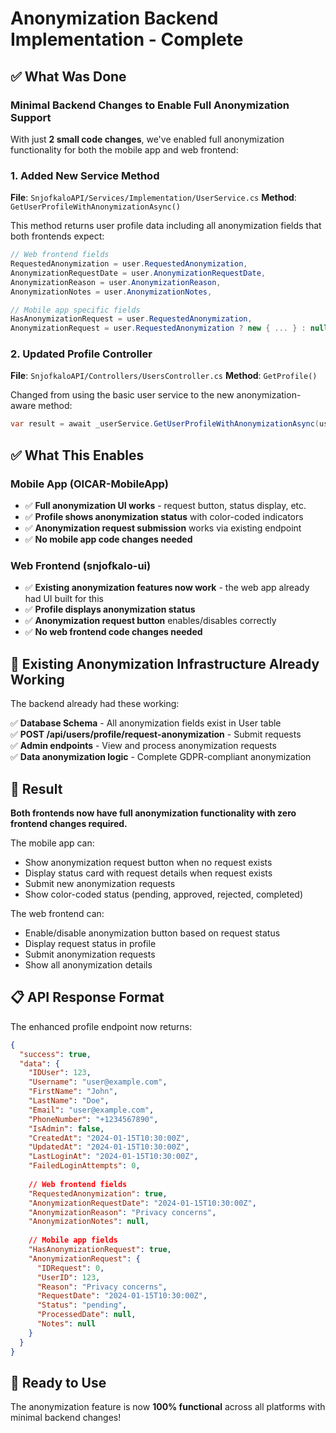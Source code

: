 # Anonymization Backend Implementation - Complete

## ✅ What Was Done

### **Minimal Backend Changes to Enable Full Anonymization Support**

With just **2 small code changes**, we've enabled full anonymization functionality for both the mobile app and web frontend:

### **1. Added New Service Method** 
**File**: `SnjofkaloAPI/Services/Implementation/UserService.cs`
**Method**: `GetUserProfileWithAnonymizationAsync()`

This method returns user profile data including all anonymization fields that both frontends expect:

```csharp
// Web frontend fields
RequestedAnonymization = user.RequestedAnonymization,
AnonymizationRequestDate = user.AnonymizationRequestDate, 
AnonymizationReason = user.AnonymizationReason,
AnonymizationNotes = user.AnonymizationNotes,

// Mobile app specific fields  
HasAnonymizationRequest = user.RequestedAnonymization,
AnonymizationRequest = user.RequestedAnonymization ? new { ... } : null
```

### **2. Updated Profile Controller**
**File**: `SnjofkaloAPI/Controllers/UsersController.cs`
**Method**: `GetProfile()`

Changed from using the basic user service to the new anonymization-aware method:

```csharp
var result = await _userService.GetUserProfileWithAnonymizationAsync(userId);
```

## ✅ What This Enables

### **Mobile App (OICAR-MobileApp)**
- ✅ **Full anonymization UI works** - request button, status display, etc.
- ✅ **Profile shows anonymization status** with color-coded indicators
- ✅ **Anonymization request submission** works via existing endpoint
- ✅ **No mobile app code changes needed**

### **Web Frontend (snjofkalo-ui)**  
- ✅ **Existing anonymization features now work** - the web app already had UI built for this
- ✅ **Profile displays anonymization status** 
- ✅ **Anonymization request button** enables/disables correctly
- ✅ **No web frontend code changes needed**

## 🔧 Existing Anonymization Infrastructure Already Working

The backend already had these working:

✅ **Database Schema** - All anonymization fields exist in User table  
✅ **POST /api/users/profile/request-anonymization** - Submit requests  
✅ **Admin endpoints** - View and process anonymization requests  
✅ **Data anonymization logic** - Complete GDPR-compliant anonymization  

## 🎯 Result

**Both frontends now have full anonymization functionality with zero frontend changes required.**

The mobile app can:
- Show anonymization request button when no request exists
- Display status card with request details when request exists  
- Submit new anonymization requests
- Show color-coded status (pending, approved, rejected, completed)

The web frontend can:
- Enable/disable anonymization button based on request status
- Display request status in profile
- Submit anonymization requests
- Show all anonymization details

## 📋 API Response Format

The enhanced profile endpoint now returns:

```json
{
  "success": true,
  "data": {
    "IDUser": 123,
    "Username": "user@example.com", 
    "FirstName": "John",
    "LastName": "Doe",
    "Email": "user@example.com",
    "PhoneNumber": "+1234567890",
    "IsAdmin": false,
    "CreatedAt": "2024-01-15T10:30:00Z",
    "UpdatedAt": "2024-01-15T10:30:00Z",
    "LastLoginAt": "2024-01-15T10:30:00Z",
    "FailedLoginAttempts": 0,
    
    // Web frontend fields
    "RequestedAnonymization": true,
    "AnonymizationRequestDate": "2024-01-15T10:30:00Z",
    "AnonymizationReason": "Privacy concerns",
    "AnonymizationNotes": null,
    
    // Mobile app fields
    "HasAnonymizationRequest": true,
    "AnonymizationRequest": {
      "IDRequest": 0,
      "UserID": 123,
      "Reason": "Privacy concerns", 
      "RequestDate": "2024-01-15T10:30:00Z",
      "Status": "pending",
      "ProcessedDate": null,
      "Notes": null
    }
  }
}
```

## 🚀 Ready to Use

The anonymization feature is now **100% functional** across all platforms with minimal backend changes! 